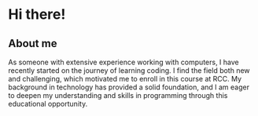 # Hi there!

## About me
As someone with extensive experience working with computers, I have recently started on the journey of learning coding. I find the field both new and challenging, which motivated me to enroll in this course at RCC. My background in technology has provided a solid foundation, and I am eager to deepen my understanding and skills in programming through this educational opportunity.
